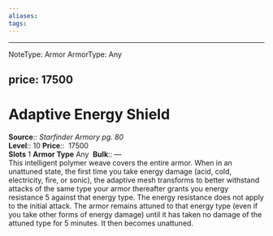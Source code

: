 ```yaml
---
aliases: 
tags: 
---
```


---
NoteType: Armor
ArmorType: Any

price: 17500
---

# Adaptive Energy Shield

**Source**:: _Starfinder Armory pg. 80_  
**Level**:: 10
**Price**::  17500  
**Slots** 1 **Armor Type** Any 
**Bulk**:: —  
This intelligent polymer weave covers the entire armor. When in an unattuned state, the first time you take energy damage (acid, cold, electricity, fire, or sonic), the adaptive mesh transforms to better withstand attacks of the same type your armor thereafter grants you energy resistance 5 against that energy type. The energy resistance does not apply to the initial attack. The armor remains attuned to that energy type (even if you take other forms of energy damage) until it has taken no damage of the attuned type for 5 minutes. It then becomes unattuned.
